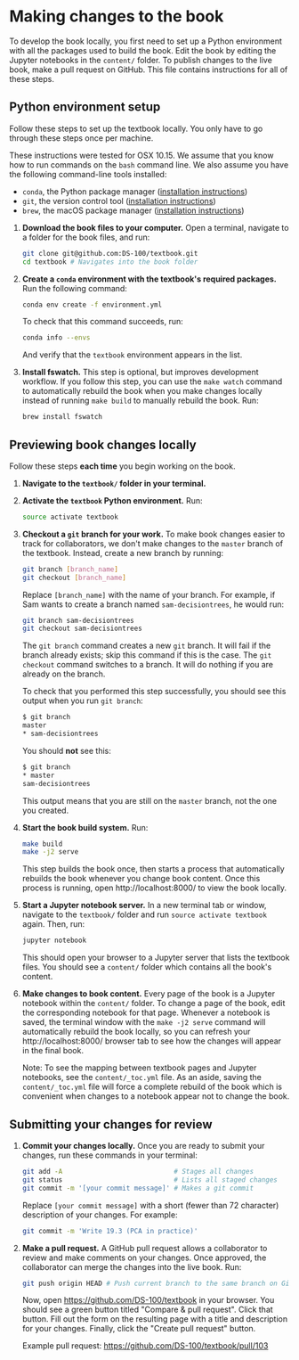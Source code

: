 # Making changes to the book

To develop the book locally, you first need to set up a Python environment with
all the packages used to build the book. Edit the book by editing the
Jupyter notebooks in the `content/` folder. To publish changes to the live
book, make a pull request on GitHub. This file contains instructions for all of
these steps.

## Python environment setup

Follow these steps to set up the textbook locally. You only have to go through
these steps once per machine.

These instructions were tested for OSX 10.15. We assume that you know how to
run commands on the `bash` command line. We also assume you have the following
command-line tools installed:

- `conda`, the Python package manager ([installation instructions][conda])
- `git`, the version control tool ([installation instructions][git])
- `brew`, the macOS package manager ([installation instructions][brew])

[conda]: https://docs.anaconda.com/anaconda/install/
[git]: https://git-scm.com/book/en/v2/Getting-Started-Installing-Git
[brew]: https://brew.sh/

1. **Download the book files to your computer.** Open a terminal, navigate to a
   folder for the book files, and run:

   ```bash
   git clone git@github.com:DS-100/textbook.git
   cd textbook # Navigates into the book folder
   ```

1. **Create a `conda` environment with the textbook's required packages.** Run
   the following command:

   ```bash
   conda env create -f environment.yml
   ```

   To check that this command succeeds, run:

   ```bash
   conda info --envs
   ```

   And verify that the `textbook` environment appears in the list.

1. **Install fswatch.** This step is optional, but improves development
   workflow. If you follow this step, you can use the `make watch` command to
   automatically rebuild the book when you make changes locally instead of
   running `make build` to manually rebuild the book. Run:

   ```bash
   brew install fswatch
   ```

## Previewing book changes locally

Follow these steps **each time** you begin working on the book.

1. **Navigate to the `textbook/` folder in your terminal.**
1. **Activate the `textbook` Python environment.** Run:

   ```bash
   source activate textbook
   ```

1. **Checkout a `git` branch for your work.** To make book changes easier to
   track for collaborators, we don't make changes to the `master` branch of the
   textbook. Instead, create a new branch by running:

   ```bash
   git branch [branch_name]
   git checkout [branch_name]
   ```

   Replace `[branch_name]` with the name of your branch. For example, if Sam
   wants to create a branch named `sam-decisiontrees`, he would run:

   ```bash
   git branch sam-decisiontrees
   git checkout sam-decisiontrees
   ```

   The `git branch` command creates a new `git` branch. It will fail if the
   branch already exists; skip this command if this is the case. The
   `git checkout` command switches to a branch. It will do nothing if you are
   already on the branch.

   To check that you performed this step successfully, you should see this
   output when you run `git branch`:

   ```bash
   $ git branch
   master
   * sam-decisiontrees
   ```

   You should **not** see this:

   ```bash
   $ git branch
   * master
   sam-decisiontrees
   ```

   This output means that you are still on the `master` branch, not the one you
   created.

1. **Start the book build system.** Run:

   ```bash
   make build
   make -j2 serve
   ```

   This step builds the book once, then starts a process that automatically
   rebuilds the book whenever you change book content. Once this process
   is running, open http://localhost:8000/ to view the book locally.

1. **Start a Jupyter notebook server.** In a new terminal tab or window,
   navigate to the `textbook/` folder and run `source activate textbook` again.
   Then, run:

   ```bash
   jupyter notebook
   ```

   This should open your browser to a Jupyter server that lists the textbook
   files. You should see a `content/` folder which contains all the book's
   content.

1. **Make changes to book content.** Every page of the book is a Jupyter
   notebook within the `content/` folder. To change a page of the book, edit
   the corresponding notebook for that page. Whenever a notebook is saved, the
   terminal window with the `make -j2 serve` command will automatically rebuild
   the book locally, so you can refresh your http://localhost:8000/ browser tab
   to see how the changes will appear in the final book.

   Note: To see the mapping between textbook pages and Jupyter notebooks, see
   the `content/_toc.yml` file. As an aside, saving the `content/_toc.yml` file
   will force a complete rebuild of the book which is convenient when changes
   to a notebook appear not to change the book.

## Submitting your changes for review

1. **Commit your changes locally.** Once you are ready to submit your changes,
   run these commands in your terminal:

   ```bash
   git add -A                            # Stages all changes
   git status                            # Lists all staged changes
   git commit -m '[your commit message]' # Makes a git commit
   ```

   Replace `[your commit message]` with a short (fewer than 72 character)
   description of your changes. For example:

   ```bash
   git commit -m 'Write 19.3 (PCA in practice)'
   ```

1. **Make a pull request.** A GitHub pull request allows a collaborator to
   review and make comments on your changes. Once approved, the collaborator
   can merge the changes into the live book. Run:

   ```bash
   git push origin HEAD # Push current branch to the same branch on GitHub
   ```

   Now, open https://github.com/DS-100/textbook in your browser. You should see
   a green button titled "Compare & pull request". Click that button. Fill out
   the form on the resulting page with a title and description for your
   changes. Finally, click the "Create pull request" button.

   Example pull request: https://github.com/DS-100/textbook/pull/103

